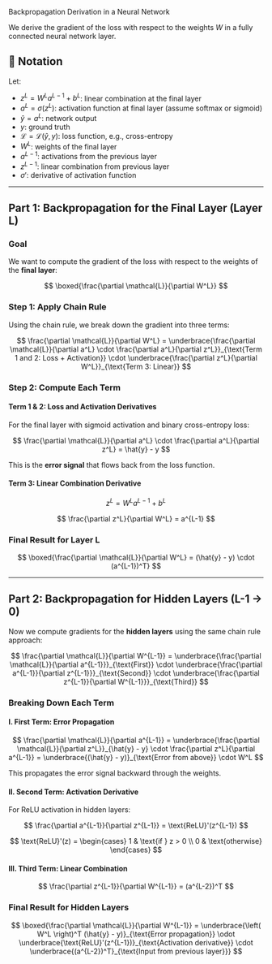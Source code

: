 Backpropagation Derivation in a Neural Network

We derive the gradient of the loss with respect to the weights $W$ in a fully connected neural network layer.

## 🧾 Notation

Let:

* $z^L = W^L a^{L-1} + b^L$: linear combination at the final layer
* $a^L = \sigma(z^L)$: activation function at final layer (assume softmax or sigmoid)
* $\hat{y} = a^L$: network output
* $y$: ground truth
* $\mathcal{L} = \mathcal{L}(\hat{y}, y)$: loss function, e.g., cross-entropy
* $W^L$: weights of the final layer
* $a^{L-1}$: activations from the previous layer
* $z^{L-1}$: linear combination from previous layer
* $\sigma'$: derivative of activation function

---

## Part 1: Backpropagation for the Final Layer (Layer L)

### Goal

We want to compute the gradient of the loss with respect to the weights of the **final layer**:

$$
\boxed{\frac{\partial \mathcal{L}}{\partial W^L}}
$$

### Step 1: Apply Chain Rule

Using the chain rule, we break down the gradient into three terms:

$$
\frac{\partial \mathcal{L}}{\partial W^L} = \underbrace{\frac{\partial \mathcal{L}}{\partial a^L} \cdot \frac{\partial a^L}{\partial z^L}}_{\text{Term 1 and 2: Loss + Activation}} \cdot \underbrace{\frac{\partial z^L}{\partial W^L}}_{\text{Term 3: Linear}}
$$

### Step 2: Compute Each Term

#### Term 1 & 2: Loss and Activation Derivatives

For the final layer with sigmoid activation and binary cross-entropy loss:

$$
\frac{\partial \mathcal{L}}{\partial a^L} \cdot \frac{\partial a^L}{\partial z^L} = \hat{y} - y
$$

This is the **error signal** that flows back from the loss function.

#### Term 3: Linear Combination Derivative

$$
z^L = W^L a^{L-1} + b^L
$$

$$
\frac{\partial z^L}{\partial W^L} = a^{L-1}
$$

### Final Result for Layer L

$$
\boxed{\frac{\partial \mathcal{L}}{\partial W^L} = (\hat{y} - y) \cdot (a^{L-1})^T}
$$

---

## Part 2: Backpropagation for Hidden Layers (L-1 → 0)

Now we compute gradients for the **hidden layers** using the same chain rule approach:

$$
\frac{\partial \mathcal{L}}{\partial W^{L-1}} = \underbrace{\frac{\partial \mathcal{L}}{\partial a^{L-1}}}_{\text{First}} \cdot \underbrace{\frac{\partial a^{L-1}}{\partial z^{L-1}}}_{\text{Second}} \cdot \underbrace{\frac{\partial z^{L-1}}{\partial W^{L-1}}}_{\text{Third}}
$$

### Breaking Down Each Term

#### I. First Term: Error Propagation

$$
\frac{\partial \mathcal{L}}{\partial a^{L-1}} = \underbrace{\frac{\partial \mathcal{L}}{\partial z^L}}_{\hat{y} - y} \cdot \frac{\partial z^L}{\partial a^{L-1}} = \underbrace{(\hat{y} - y)}_{\text{Error from above}} \cdot W^L
$$

This propagates the error signal backward through the weights.

#### II. Second Term: Activation Derivative

For ReLU activation in hidden layers:

$$
\frac{\partial a^{L-1}}{\partial z^{L-1}} = \text{ReLU}'(z^{L-1})
$$

$$
\text{ReLU}'(z) = \begin{cases}
1 & \text{if } z > 0 \\
0 & \text{otherwise}
\end{cases}
$$

#### III. Third Term: Linear Combination

$$
\frac{\partial z^{L-1}}{\partial W^{L-1}} = (a^{L-2})^T
$$

### Final Result for Hidden Layers

$$
\boxed{\frac{\partial \mathcal{L}}{\partial W^{L-1}} = \underbrace{\left( W^L \right)^T (\hat{y} - y)}_{\text{Error propagation}} \odot \underbrace{\text{ReLU}'(z^{L-1})}_{\text{Activation derivative}} \cdot \underbrace{(a^{L-2})^T}_{\text{Input from previous layer}}}
$$
